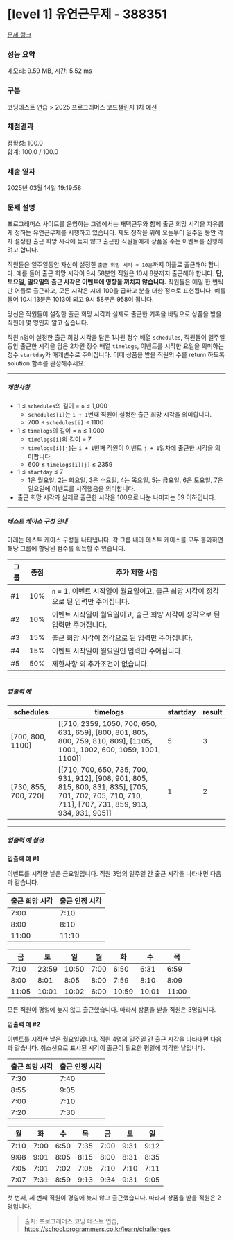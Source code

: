 # [level 1] 유연근무제 - 388351 

[문제 링크](https://school.programmers.co.kr/learn/courses/30/lessons/388351) 

### 성능 요약

메모리: 9.59 MB, 시간: 5.52 ms

### 구분

코딩테스트 연습 > 2025 프로그래머스 코드챌린지 1차 예선

### 채점결과

정확성: 100.0<br/>합계: 100.0 / 100.0

### 제출 일자

2025년 03월 14일 19:19:58

### 문제 설명

<p>프로그래머스 사이트를 운영하는 그렙에서는 재택근무와 함께 출근 희망 시각을 자유롭게 정하는 유연근무제를 시행하고 있습니다. 제도 정착을 위해 오늘부터 일주일 동안 각자 설정한 출근 희망 시각에 늦지 않고 출근한 직원들에게 상품을 주는 이벤트를 진행하려고 합니다. </p>

<p>직원들은 일주일동안 자신이 설정한 <code>출근 희망 시각 + 10분</code>까지 어플로 출근해야 합니다. 예를 들어 출근 희망 시각이 9시 58분인 직원은 10시 8분까지 출근해야 합니다. <strong>단, 토요일, 일요일의 출근 시각은 이벤트에 영향을 끼치지 않습니다.</strong> 직원들은 매일 한 번씩만 어플로 출근하고, 모든 시각은 시에 100을 곱하고 분을 더한 정수로 표현됩니다. 예를 들어 10시 13분은 1013이 되고 9시 58분은 958이 됩니다. </p>

<p>당신은 직원들이 설정한 출근 희망 시각과 실제로 출근한 기록을 바탕으로 상품을 받을 직원이 몇 명인지 알고 싶습니다.</p>

<p>직원 <code>n</code>명이 설정한 출근 희망 시각을 담은 1차원 정수 배열 <code>schedules</code>, 직원들이 일주일 동안 출근한 시각을 담은 2차원 정수 배열 <code>timelogs</code>, 이벤트를 시작한 요일을 의미하는 정수 <code>startday</code>가 매개변수로 주어집니다. 이때 상품을 받을 직원의 수를 return 하도록 solution 함수를 완성해주세요.</p>

<hr>

<h5>제한사항</h5>

<ul>
<li>1 ≤ <code>schedules</code>의 길이 = <code>n</code> ≤ 1,000

<ul>
<li><code>schedules[i]</code>는 <code>i + 1</code>번째 직원이 설정한 출근 희망 시각을 의미합니다.</li>
<li>700 ≤ <code>schedules[i]</code> ≤ 1100</li>
</ul></li>
<li>1 ≤ <code>timelogs</code>의 길이 = <code>n</code> ≤ 1,000

<ul>
<li><code>timelogs[i]</code>의 길이 = 7</li>
<li><code>timelogs[i][j]</code>는 <code>i + 1</code>번째 직원이 이벤트 <code>j + 1</code>일차에 출근한 시각을 의미합니다.</li>
<li>600 ≤ <code>timelogs[i][j]</code> ≤ 2359</li>
</ul></li>
<li>1 ≤ <code>startday</code> ≤ 7

<ul>
<li>1은 월요일, 2는 화요일, 3은 수요일, 4는 목요일, 5는 금요일, 6은 토요일, 7은 일요일에 이벤트를 시작했음을 의미합니다.</li>
</ul></li>
<li>출근 희망 시각과 실제로 출근한 시각을 100으로 나눈 나머지는 59 이하입니다.</li>
</ul>

<hr>

<h5>테스트 케이스 구성 안내</h5>

<p>아래는 테스트 케이스 구성을 나타냅니다. 각 그룹 내의 테스트 케이스를 모두 통과하면 해당 그룹에 할당된 점수를 획득할 수 있습니다.</p>
<table class="table">
        <thead><tr>
<th>그룹</th>
<th>총점</th>
<th>추가 제한 사항</th>
</tr>
</thead>
        <tbody><tr>
<td>#1</td>
<td>10%</td>
<td><code>n</code> = 1. 이벤트 시작일이 월요일이고, 출근 희망 시각이 정각으로 된 입력만 주어집니다.</td>
</tr>
<tr>
<td>#2</td>
<td>10%</td>
<td>이벤트 시작일이 월요일이고, 출근 희망 시각이 정각으로 된 입력만 주어집니다.</td>
</tr>
<tr>
<td>#3</td>
<td>15%</td>
<td>출근 희망 시각이 정각으로 된 입력만 주어집니다.</td>
</tr>
<tr>
<td>#4</td>
<td>15%</td>
<td>이벤트 시작일이 월요일인 입력만 주어집니다.</td>
</tr>
<tr>
<td>#5</td>
<td>50%</td>
<td>제한사항 외 추가조건이 없습니다.</td>
</tr>
</tbody>
      </table>
<hr>

<h5>입출력 예</h5>
<table class="table">
        <thead><tr>
<th>schedules</th>
<th>timelogs</th>
<th>startday</th>
<th>result</th>
</tr>
</thead>
        <tbody><tr>
<td>[700, 800, 1100]</td>
<td>[[710, 2359, 1050, 700, 650, 631, 659], [800, 801, 805, 800, 759, 810, 809], [1105, 1001, 1002, 600, 1059, 1001, 1100]]</td>
<td>5</td>
<td>3</td>
</tr>
<tr>
<td>[730, 855, 700, 720]</td>
<td>[[710, 700, 650, 735, 700, 931, 912], [908, 901, 805, 815, 800, 831, 835], [705, 701, 702, 705, 710, 710, 711], [707, 731, 859, 913, 934, 931, 905]]</td>
<td>1</td>
<td>2</td>
</tr>
</tbody>
      </table>
<hr>

<h5>입출력 예 설명</h5>

<p><strong>입출력 예 #1</strong></p>

<p>이벤트를 시작한 날은 금요일입니다. 직원 3명의 일주일 간 출근 시각을 나타내면 다음과 같습니다.</p>
<table class="table">
        <thead><tr>
<th>출근 희망 시각</th>
<th>출근 인정 시각</th>
</tr>
</thead>
        <tbody><tr>
<td>7:00</td>
<td>7:10</td>
</tr>
<tr>
<td>8:00</td>
<td>8:10</td>
</tr>
<tr>
<td>11:00</td>
<td>11:10</td>
</tr>
</tbody>
      </table><table class="table">
        <thead><tr>
<th>금</th>
<th>토</th>
<th>일</th>
<th>월</th>
<th>화</th>
<th>수</th>
<th>목</th>
</tr>
</thead>
        <tbody><tr>
<td>7:10</td>
<td>23:59</td>
<td>10:50</td>
<td>7:00</td>
<td>6:50</td>
<td>6:31</td>
<td>6:59</td>
</tr>
<tr>
<td>8:00</td>
<td>8:01</td>
<td>8:05</td>
<td>8:00</td>
<td>7:59</td>
<td>8:10</td>
<td>8:09</td>
</tr>
<tr>
<td>11:05</td>
<td>10:01</td>
<td>10:02</td>
<td>6:00</td>
<td>10:59</td>
<td>10:01</td>
<td>11:00</td>
</tr>
</tbody>
      </table>
<p>모든 직원이 평일에 늦지 않고 출근했습니다. 따라서 상품을 받을 직원은 3명입니다.</p>

<p><strong>입출력 예 #2</strong></p>

<p>이벤트를 시작한 날은 월요일입니다. 직원 4명의 일주일 간 출근 시각을 나타내면 다음과 같습니다. 취소선으로 표시된 시각이 출근이 필요한 평일에 지각한 날입니다. </p>
<table class="table">
        <thead><tr>
<th>출근 희망 시각</th>
<th>출근 인정 시각</th>
</tr>
</thead>
        <tbody><tr>
<td>7:30</td>
<td>7:40</td>
</tr>
<tr>
<td>8:55</td>
<td>9:05</td>
</tr>
<tr>
<td>7:00</td>
<td>7:10</td>
</tr>
<tr>
<td>7:20</td>
<td>7:30</td>
</tr>
</tbody>
      </table><table class="table">
        <thead><tr>
<th>월</th>
<th>화</th>
<th>수</th>
<th>목</th>
<th>금</th>
<th>토</th>
<th>일</th>
</tr>
</thead>
        <tbody><tr>
<td>7:10</td>
<td>7:00</td>
<td>6:50</td>
<td>7:35</td>
<td>7:00</td>
<td>9:31</td>
<td>9:12</td>
</tr>
<tr>
<td><del>9:08</del></td>
<td>9:01</td>
<td>8:05</td>
<td>8:15</td>
<td>8:00</td>
<td>8:31</td>
<td>8:35</td>
</tr>
<tr>
<td>7:05</td>
<td>7:01</td>
<td>7:02</td>
<td>7:05</td>
<td>7:10</td>
<td>7:10</td>
<td>7:11</td>
</tr>
<tr>
<td>7:07</td>
<td><del>7:31</del></td>
<td><del>8:59</del></td>
<td><del>9:13</del></td>
<td><del>9:34</del></td>
<td>9:31</td>
<td>9:05</td>
</tr>
</tbody>
      </table>
<p>첫 번째, 세 번째 직원이 평일에 늦지 않고 출근했습니다. 따라서 상품을 받을 직원은 2명입니다.</p>


> 출처: 프로그래머스 코딩 테스트 연습, https://school.programmers.co.kr/learn/challenges